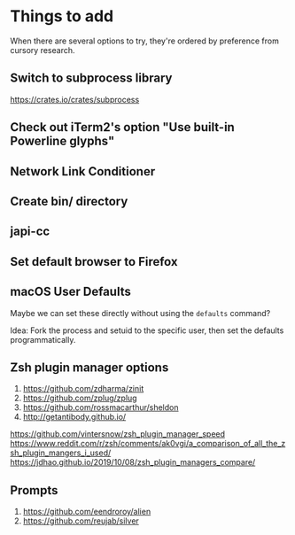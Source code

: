 # Things to add

When there are several options to try, they're ordered by preference from cursory research.

## Switch to subprocess library

https://crates.io/crates/subprocess

## Check out iTerm2's option "Use built-in Powerline glyphs"

## Network Link Conditioner

## Create bin/ directory

## japi-cc

## Set default browser to Firefox

## macOS User Defaults

Maybe we can set these directly without using the `defaults` command?

Idea: Fork the process and setuid to the specific user, then set the defaults programmatically.

## Zsh plugin manager options

1. https://github.com/zdharma/zinit
1. https://github.com/zplug/zplug
1. https://github.com/rossmacarthur/sheldon
1. http://getantibody.github.io/

https://github.com/vintersnow/zsh_plugin_manager_speed
https://www.reddit.com/r/zsh/comments/ak0vgi/a_comparison_of_all_the_zsh_plugin_mangers_i_used/
https://jdhao.github.io/2019/10/08/zsh_plugin_managers_compare/

## Prompts

1. https://github.com/eendroroy/alien
1. https://github.com/reujab/silver
